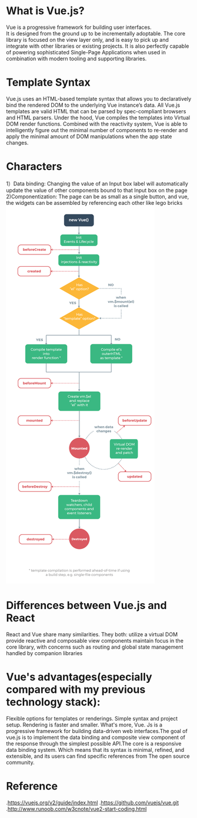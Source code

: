 # What is Vue.js?
Vue is a progressive framework for building user interfaces.  
It is designed from the ground up to be incrementally adoptable. 
The core library is focused on the view layer only, and is easy to pick up and integrate with other libraries or existing projects.
It is also perfectly capable of powering sophisticated Single-Page Applications when used in combination with modern tooling and supporting libraries.
# Template Syntax
Vue.js uses an HTML-based template syntax that allows you to declaratively bind the rendered DOM to the underlying Vue instance’s data.
All Vue.js templates are valid HTML that can be parsed by spec-compliant browsers and HTML parsers.
Under the hood, Vue compiles the templates into Virtual DOM render functions. Combined with the reactivity system, Vue is able to intelligently figure out the minimal number of components to re-render and apply the minimal amount of DOM manipulations when the app state changes.
# Characters
1）Data binding: Changing the value of an Input box label  will automatically update the value of other components bound to that Input box on the page
2)Componentization: The page can be as small as a single button, and vue, the widgets can be assembled by referencing each other like lego bricks
![Image lifecycle](https://github.com/VillardL/SJTU-SE-project/blob/master/lifecycle.png)
# Differences between Vue.js and React
React and Vue share many similarities. They both:
utilize a virtual DOM
provide reactive and composable view components
maintain focus in the core library, with concerns such as routing and global state management handled by companion libraries

# Vue's advantages(especially compared with my previous technology stack):
Flexible options for templates or renderings.
Simple syntax and project setup.
Rendering is faster and smaller.
What's more, Vue. Js is a progressive framework for building data-driven web interfaces.The goal of vue.js is to implement the data binding and composite view component of the response through the simplest possible API.The core is a responsive data binding system. Which means that its syntax is minimal, refined, and extensible, and its users can find specific references from The open source community.

# Reference
.https://vuejs.org/v2/guide/index.html
.https://github.com/vuejs/vue.git
.http://www.runoob.com/w3cnote/vue2-start-coding.html
